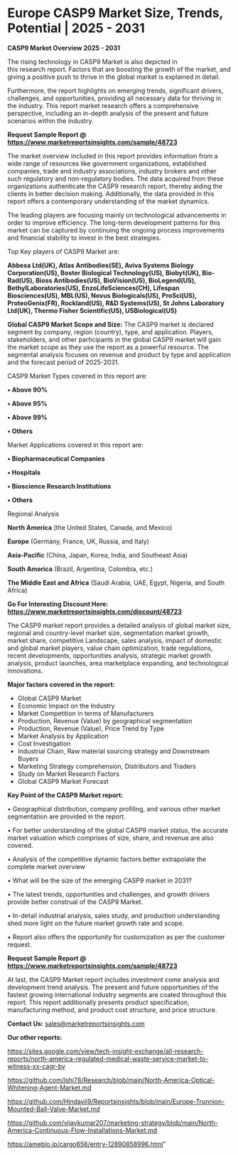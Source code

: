 # Europe CASP9 Market Size, Trends, Potential | 2025 - 2031

<Strong> CASP9 Market Overview 2025 - 2031</strong>

The rising technology in CASP9 Market is also depicted in this research report. Factors that are boosting the growth of the market, and giving a positive push to thrive in the global market is explained in detail.

Furthermore, the report highlights on emerging trends, significant drivers, challenges, and opportunities, providing all necessary data for thriving in the industry. This report market research offers a comprehensive perspective, including an in-depth analysis of the present and future scenarios within the industry.

<strong>Request Sample Report @ <a href=https://www.marketreportsinsights.com/sample/48723>https://www.marketreportsinsights.com/sample/48723</a></strong>

The market overview included in this report provides information from a wide range of resources like government organizations, established companies, trade and industry associations, industry brokers and other such regulatory and non-regulatory bodies. The data acquired from these organizations authenticate the CASP9 research report, thereby aiding the clients in better decision making. Additionally, the data provided in this report offers a contemporary understanding of the market dynamics.

The leading players are focusing mainly on technological advancements in order to improve efficiency. The long-term development patterns for this market can be captured by continuing the ongoing process improvements and financial stability to invest in the best strategies.

Top Key players of CASP9 Market are:

<strong>Abbexa Ltd(UK), Atlas Antibodies(SE), Aviva Systems Biology Corporation(US), Boster Biological Technology(US), Biobyt(UK), Bio-Rad(US), Bioss Antibodies(US), BioVision(US), BioLegend(US), BethylLaboratories(US), EnzoLifeSciences(CH), Lifespan Biosciences(US), MBL(US), Novus Biologicals(US), ProSci(US), ProteoGenix(FR), Rockland(US), R&D Systems(US), St Johns Laboratory Ltd(UK), Thermo Fisher Scientific(US), USBiological(US)</strong>

<strong><b>Global CASP9 Market Scope and Size:</b></strong>
The CASP9 market is declared segment by company, region (country), type, and application. Players, stakeholders, and other participants in the global CASP9 market will gain the market scope as they use the report as a powerful resource. The segmental analysis focuses on revenue and product by type and application and the forecast period of 2025-2031.

CASP9 Market Types covered in this report are:

<strong>•  Above 90%

•  Above 95%

•  Above 99%

•  Others</strong>

Market Applications covered in this report are:

<strong>•  Biopharmaceutical Companies

•  Hospitals

•  Bioscience Research Institutions

•  Others</strong> 

Regional Analysis

<strong>North America</strong> (the United States, Canada, and Mexico)

<strong>Europe</strong> (Germany, France, UK, Russia, and Italy)

<strong>Asia-Pacific</strong> (China, Japan, Korea, India, and Southeast Asia)

<strong>South America</strong> (Brazil, Argentina, Colombia, etc.)

<strong>The Middle East and Africa</strong> (Saudi Arabia, UAE, Egypt, Nigeria, and South Africa)

<strong>Go For Interesting Discount Here: <a href=https://www.marketreportsinsights.com/discount/48723>https://www.marketreportsinsights.com/discount/48723</a></strong>

The CASP9 market report provides a detailed analysis of global market size, regional and country-level market size, segmentation market growth, market share, competitive Landscape, sales analysis, impact of domestic and global market players, value chain optimization, trade regulations, recent developments, opportunities analysis, strategic market growth analysis, product launches, area marketplace expanding, and technological innovations.

<strong><b>Major factors covered in the report:</b></strong>
<ul>
  <li>Global CASP9 Market </li>
  <li>Economic Impact on the Industry</li>
  <li>Market Competition in terms of Manufacturers</li>
  <li>Production, Revenue (Value) by geographical segmentation</li>
  <li>Production, Revenue (Value), Price Trend by Type</li>
  <li>Market Analysis by Application</li>
  <li>Cost Investigation</li>
  <li>Industrial Chain, Raw material sourcing strategy and Downstream Buyers</li>
  <li>Marketing Strategy comprehension, Distributors and Traders</li>
  <li>Study on Market Research Factors</li>
  <li>Global CASP9 Market Forecast</li>
</ul>

<strong><b>Key Point of the CASP9 Market report:</b></strong>

• Geographical distribution, company profiling, and various other market segmentation are provided in the report.

• For better understanding of the global CASP9 market status, the accurate market valuation which comprises of size, share, and revenue are also covered.

• Analysis of the competitive dynamic factors better extrapolate the complete market overview

• What will be the size of the emerging CASP9 market in 2031?

• The latest trends, opportunities and challenges, and growth drivers provide better construal of the CASP9 Market.

• In-detail industrial analysis, sales study, and production understanding shed more light on the future market growth rate and scope.

• Report also offers the opportunity for customization as per the customer request.

<strong>Request Sample Report @ <a href=https://www.marketreportsinsights.com/sample/48723>https://www.marketreportsinsights.com/sample/48723</a></strong>

At last, the CASP9 Market report includes investment come analysis and development trend analysis. The present and future opportunities of the fastest growing international industry segments are coated throughout this report. This report additionally presents product specification, manufacturing method, and product cost structure, and price structure.

<strong>Contact Us:</strong>
sales@marketreportsinsights.com

<strong>Our other reports:</strong>

<a href=https://sites.google.com/view/tech-insight-exchange/all-research-reports/north-america-regulated-medical-waste-service-market-to-witness-xx-cagr-by>https://sites.google.com/view/tech-insight-exchange/all-research-reports/north-america-regulated-medical-waste-service-market-to-witness-xx-cagr-by</a>

<a href=https://github.com/Ishi78/Research/blob/main/North-America-Optical-Whitening-Agent-Market.md>https://github.com/Ishi78/Research/blob/main/North-America-Optical-Whitening-Agent-Market.md</a>

<a href=https://github.com/Hindavii9/Reportsinsights/blob/main/Europe-Trunnion-Mounted-Ball-Valve-Market.md>https://github.com/Hindavii9/Reportsinsights/blob/main/Europe-Trunnion-Mounted-Ball-Valve-Market.md</a>

<a href=https://github.com/vijaykumar207/marketing-strategy/blob/main/North-America-Continuous-Flow-Installations-Market.md>https://github.com/vijaykumar207/marketing-strategy/blob/main/North-America-Continuous-Flow-Installations-Market.md</a>

<a href=https://ameblo.jp/cargo656/entry-12890858996.html>https://ameblo.jp/cargo656/entry-12890858996.html</a>"
